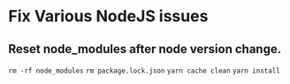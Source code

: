 # Fix Various NodeJS issues

## Reset node_modules after node version change.
`rm -rf node_modules`
`rm package.lock.json`
`yarn cache clean`
`yarn install`
